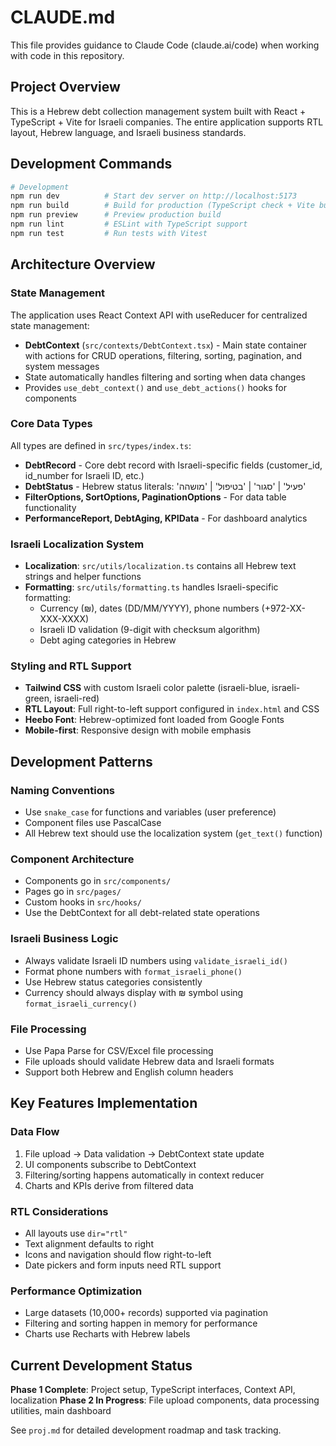 # CLAUDE.md

This file provides guidance to Claude Code (claude.ai/code) when working with code in this repository.

## Project Overview

This is a Hebrew debt collection management system built with React + TypeScript + Vite for Israeli companies. The entire application supports RTL layout, Hebrew language, and Israeli business standards.

## Development Commands

```bash
# Development
npm run dev          # Start dev server on http://localhost:5173
npm run build        # Build for production (TypeScript check + Vite build)
npm run preview      # Preview production build
npm run lint         # ESLint with TypeScript support
npm run test         # Run tests with Vitest
```

## Architecture Overview

### State Management
The application uses React Context API with useReducer for centralized state management:
- **DebtContext** (`src/contexts/DebtContext.tsx`) - Main state container with actions for CRUD operations, filtering, sorting, pagination, and system messages
- State automatically handles filtering and sorting when data changes
- Provides `use_debt_context()` and `use_debt_actions()` hooks for components

### Core Data Types
All types are defined in `src/types/index.ts`:
- **DebtRecord** - Core debt record with Israeli-specific fields (customer_id, id_number for Israeli ID, etc.)
- **DebtStatus** - Hebrew status literals: 'פעיל' | 'סגור' | 'בטיפול' | 'מושהה'
- **FilterOptions, SortOptions, PaginationOptions** - For data table functionality
- **PerformanceReport, DebtAging, KPIData** - For dashboard analytics

### Israeli Localization System
- **Localization**: `src/utils/localization.ts` contains all Hebrew text strings and helper functions
- **Formatting**: `src/utils/formatting.ts` handles Israeli-specific formatting:
  - Currency (₪), dates (DD/MM/YYYY), phone numbers (+972-XX-XXX-XXXX)
  - Israeli ID validation (9-digit with checksum algorithm)
  - Debt aging categories in Hebrew

### Styling and RTL Support
- **Tailwind CSS** with custom Israeli color palette (israeli-blue, israeli-green, israeli-red)
- **RTL Layout**: Full right-to-left support configured in `index.html` and CSS
- **Heebo Font**: Hebrew-optimized font loaded from Google Fonts
- **Mobile-first**: Responsive design with mobile emphasis

## Development Patterns

### Naming Conventions
- Use `snake_case` for functions and variables (user preference)
- Component files use PascalCase
- All Hebrew text should use the localization system (`get_text()` function)

### Component Architecture
- Components go in `src/components/`
- Pages go in `src/pages/`
- Custom hooks in `src/hooks/`
- Use the DebtContext for all debt-related state operations

### Israeli Business Logic
- Always validate Israeli ID numbers using `validate_israeli_id()`
- Format phone numbers with `format_israeli_phone()`
- Use Hebrew status categories consistently
- Currency should always display with ₪ symbol using `format_israeli_currency()`

### File Processing
- Use Papa Parse for CSV/Excel file processing
- File uploads should validate Hebrew data and Israeli formats
- Support both Hebrew and English column headers

## Key Features Implementation

### Data Flow
1. File upload → Data validation → DebtContext state update
2. UI components subscribe to DebtContext
3. Filtering/sorting happens automatically in context reducer
4. Charts and KPIs derive from filtered data

### RTL Considerations  
- All layouts use `dir="rtl"` 
- Text alignment defaults to right
- Icons and navigation should flow right-to-left
- Date pickers and form inputs need RTL support

### Performance Optimization
- Large datasets (10,000+ records) supported via pagination
- Filtering and sorting happen in memory for performance
- Charts use Recharts with Hebrew labels

## Current Development Status

**Phase 1 Complete**: Project setup, TypeScript interfaces, Context API, localization
**Phase 2 In Progress**: File upload components, data processing utilities, main dashboard

See `proj.md` for detailed development roadmap and task tracking.